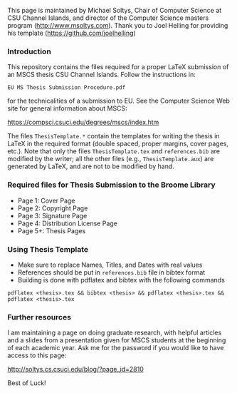This page is maintained by Michael Soltys, Chair of Computer Science at
CSU Channel Islands, and director of the Computer Science masters
program (http://www.msoltys.com). Thank you to Joel Helling for
providing his template (https://github.com/joelhelling)

### Introduction

This repository contains the files required for a proper LaTeX
submission of an MSCS thesis CSU Channel Islands. Follow the
instructions in:
```
EU MS Thesis Submission Procedure.pdf
```
for the technicalities of a submission to EU. See the Computer Science
Web site for general information about MSCS:

https://compsci.csuci.edu/degrees/mscs/index.htm

The files `ThesisTemplate.*` contain the templates for writing the
thesis in LaTeX in the required format (double spaced, proper margins,
cover pages, etc.). Note that only the files `ThesisTemplate.tex` and
`references.bib` are modified by the writer; all the other files
(e.g., `ThesisTemplate.aux`) are generated by LaTeX, and are not to be
modified by hand.

### Required files for Thesis Submission to the Broome Library

- Page 1: Cover Page
- Page 2: Copyright Page
- Page 3: Signature Page
- Page 4: Distribution License Page
- Page 5+: Thesis Pages

### Using Thesis Template

- Make sure to replace Names, Titles, and Dates with real values
- References should be put in `references.bib` file in bibtex format
- Building is done with pdflatex and bibtex with the following commands
```
pdflatex <thesis>.tex && bibtex <thesis> && pdflatex <thesis>.tex && pdflatex <thesis>.tex
```

### Further resources

I am maintaining a page on doing graduate research, with helpful
articles and a slides from a presentation given for MSCS students at
the beginning of each academic year. Ask me for the password if you
would like to have access to this page:

http://soltys.cs.csuci.edu/blog/?page_id=2810

Best of Luck!
